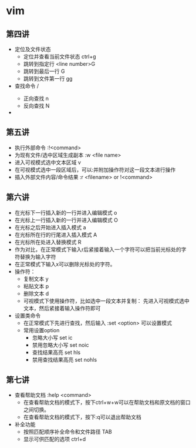 # vim

## 第四讲
+ 定位及文件状态
  + 定位并查看当前文件状态   ctrl+g
  + 跳转到指定行   \<line number>G
  + 跳转到最后一行   G
  + 跳转到文件第一行   gg
+ 查找命令   /<text>
  + 正向查找   n
  + 反向查找   N
+ 
## 第五讲

+ 执行外部命令   :!\<command> 
+ 为现有文件/选中区域生成副本   :w \<file name> 
+ 进入可视模式选中文本区域   v
+ 在可视模式选中一段区域后，可以:并附加操作符对这一段文本进行操作
+ 插入外部文件内容/命令结果   :r \<filename> or !\<command>

## 第六讲

+ 在光标下一行插入新的一行并进入编辑模式   o
+ 在光标上一行插入新的一行并进入编辑模式   O
+ 在光标之后开始进入插入模式   a
+ 在光标所在行的行尾进入插入模式   A
+ 在光标所在处进入替换模式  R
+ 作为对比，在正常模式下输入r后紧接着输入一个字符可以把当前光标处的字符替换为输入字符
+ 在正常模式下输入x可以删除光标处的字符。
+ 操作符：
  + 复制文本   y
  + 粘贴文本   p
  + 删除文本   d
  + 可视模式下使用操作符，比如选中一段文本并复制： 先进入可视模式选中文本，然后紧接着输入操作符即可
+ 设置类命令
  + 在正常模式下先进行查找，然后输入   :set \<option>   可以设置模式
  + 常用设置option
    + 忽略大小写 set ic
    + 禁用忽略大小写 set noic
    + 查找结果高亮 set hls
    + 禁用查找结果高亮 set nohls

## 第七讲
+ 查看帮助文档   :help \<command>
  + 在查看帮助文档的模式下，按下ctrl+w+w可以在帮助文档和原文档的窗口之间切换。
  + 在查看帮助文档的模式下，按下:q可以退出帮助文档
+ 补全功能
  + 按照匹配顺序补全命令和文件路径   TAB
  + 显示可供匹配的选项   ctrl+d